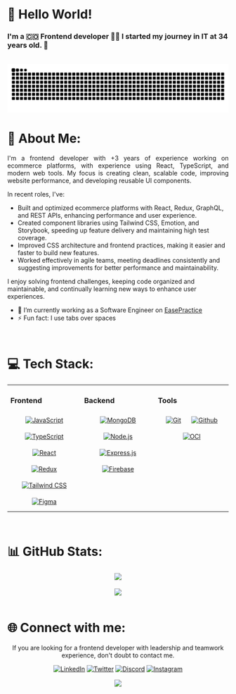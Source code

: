 # 👋 Hello World!

### I'm a 🇨🇴 Frontend developer 👨‍💻 I started my journey in IT at 34 years old. 🚀
<br/> 
<div align="center">
<picture>
  <source media="(prefers-color-scheme: dark)" srcset="https://raw.githubusercontent.com/cristianps1988/cristianps1988/output/github-contribution-grid-snake-dark.svg">
  <source media="(prefers-color-scheme: light)" srcset="https://raw.githubusercontent.com/cristianps1988/cristianps1988/output/github-contribution-grid-snake.svg">
  <img alt="github contribution grid snake animation" src="https://raw.githubusercontent.com/cristianps1988/cristianps1988/output/github-contribution-grid-snake.svg">
</picture>

<!--
![snake gif](https://github.com/cristianps1988/cristianps1988/blob/output/github-contribution-grid-snake.gif)
-->

</div> 

# 💫 About Me:

<p align="justify"> 
I'm a frontend developer with +3 years of experience working on ecommerce platforms, with experience using React, TypeScript, and modern web tools. My focus is creating clean, scalable code, improving website performance, and developing reusable UI components.

In recent roles, I've:
- Built and optimized ecommerce platforms with React, Redux, GraphQL, and REST APIs, enhancing performance and user experience.
- Created component libraries using Tailwind CSS, Emotion, and Storybook, speeding up feature delivery and maintaining high test coverage.
- Improved CSS architecture and frontend practices, making it easier and faster to build new features.
- Worked effectively in agile teams, meeting deadlines consistently and suggesting improvements for better performance and maintainability.

I enjoy solving frontend challenges, keeping code organized and maintainable, and continually learning new ways to enhance user experiences.
<p/>


- 🔭 I’m currently working as a Software Engineer on [EasePractice](https://easepractice.com/)  
- ⚡ Fun fact: I use tabs over spaces  
  
<br/>  


# 💻 Tech Stack:
<table align="center"><tr><td valign="top" width="33%">

### Frontend  
<div align="center">  
<a href="https://www.javascript.com/" target="_blank"><img style="margin: 10px" src="https://profilinator.rishav.dev/skills-assets/javascript-original.svg" alt="JavaScript" height="50" /></a>  
<a href="https://www.typescriptlang.org/" target="_blank"><img style="margin: 10px" src="https://profilinator.rishav.dev/skills-assets/typescript-original.svg" alt="TypeScript" height="50" /></a>  
<a href="https://reactjs.org/" target="_blank"><img style="margin: 10px" src="https://profilinator.rishav.dev/skills-assets/react-original-wordmark.svg" alt="React" height="50" /></a> 
<a href="https://redux.js.org/" target="_blank"><img style="margin: 10px" src="https://profilinator.rishav.dev/skills-assets/redux-original.svg" alt="Redux" height="50" /></a>  
<a href="https://www.tailwindcss.com/" target="_blank"><img style="margin: 10px" src="https://profilinator.rishav.dev/skills-assets/tailwindcss.svg" alt="Tailwind CSS" height="50" /></a>  
<a href="https://www.figma.com/" target="_blank"><img style="margin: 10px" src="https://profilinator.rishav.dev/skills-assets/figma-icon.svg" alt="Figma" height="50" /></a>  
</div>

</td><td valign="top" width="33%">

### Backend  
<div align="center">  
<a href="https://www.mongodb.com/" target="_blank"><img style="margin: 10px" src="https://profilinator.rishav.dev/skills-assets/mongodb-original-wordmark.svg" alt="MongoDB" height="50" /></a>  
<a href="https://nodejs.org/" target="_blank"><img style="margin: 10px" src="https://profilinator.rishav.dev/skills-assets/nodejs-original-wordmark.svg" alt="Node.js" height="50" /></a>  
<a href="https://expressjs.com/" target="_blank"><img style="margin: 10px" src="https://profilinator.rishav.dev/skills-assets/express-original-wordmark.svg" alt="Express.js" height="50" /></a>  
<a href="https://firebase.google.com/" target="_blank"><img style="margin: 10px" src="https://profilinator.rishav.dev/skills-assets/firebase.png" alt="Firebase" height="50" /></a>  
</div>

</td><td valign="top" width="33%">


### Tools  
<div align="center">  
<a href="https://git-scm.com/" target="_blank"><img style="margin: 10px" src="https://cdn.worldvectorlogo.com/logos/git-icon.svg" alt="Git" height="50" /></a> 
  <a href="https://github.com/" target="_blank"><img style="margin: 10px" src="https://cdn.worldvectorlogo.com/logos/github-icon-1.svg" alt="Github" height="50" /></a> 
  <a href="https://www.oracle.com/ar/cloud/" target="_blank"><img style="margin: 10px" src="https://cdn.worldvectorlogo.com/logos/oracle-corporation-logo.svg" alt="OCI" height="50" /></a> 
</div>

</td></tr></table>  

<br/>  

# 📊 GitHub Stats:

<div align="center" href="https://github.com/anuraghazra/github-readme-stats">
  <img align="center" src="https://github-readme-stats-sigma-five.vercel.app/api?username=cristianps1988&count_private=true&show_icons=true&?theme=radical" />
</div>

<br/>  

<div align="center" href="https://github.com/anuraghazra/github-readme-stats">
  <img align="center" src="https://github-readme-stats-sigma-five.vercel.app/api/top-langs/?username=cristianps1988&layout=compact" />
</div>

<br/>

# 🌐 Connect with me:
<div align="center">
<p> If you are looking for a frontend developer with leadership and teamwork experience, don't doubt to contact me. <p/>
  
[![LinkedIn](https://img.shields.io/badge/LinkedIn-0077B5?style=for-the-badge&logo=linkedin&logoColor=white)](https://linkedin.com/in/cristiancamilopena) 
[![Twitter](https://img.shields.io/badge/X-000000?style=for-the-badge&logo=x&logoColor=white)](https://twitter.com/cristianps1988) 
[![Discord](https://img.shields.io/badge/Discord-5865F2?style=for-the-badge&logo=discord&logoColor=white)](https://discord.gg/https://discord.gg/Jrr8Vrk8) 
[![Instagram](https://img.shields.io/badge/Instagram-E4405F?style=for-the-badge&logo=instagram&logoColor=white)](https://www.instagram.com/cristianps.dev/) 

<!--- [![Github](https://img.shields.io/badge/Github-%2324292e.svg?logo=github&logoColor=white)](https://github.com/cristianps1988) -->
<p align="center"><img src="https://komarev.com/ghpvc/?username=cristianps&&style=flat-square" align="center" /></p>
</div>  
